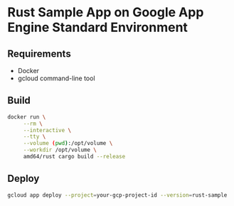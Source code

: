 # Rust Sample App on Google App Engine Standard Environment


## Requirements

- Docker
- gcloud command-line tool

## Build

```sh
docker run \
     --rm \
     --interactive \
     --tty \
     --volume (pwd):/opt/volume \
     --workdir /opt/volume \
     amd64/rust cargo build --release
```

## Deploy

```sh
gcloud app deploy --project=your-gcp-project-id --version=rust-sample
```
